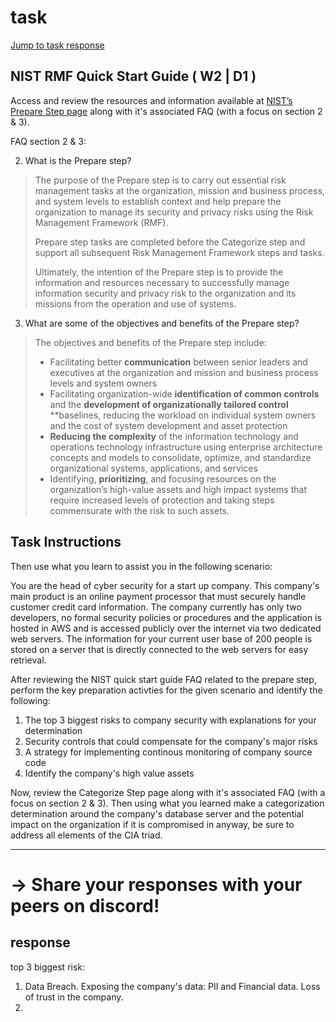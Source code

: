 # task
[Jump to task response](#response)
## NIST RMF Quick Start Guide ( W2 | D1 )
Access and review the resources and information available at [NIST’s Prepare Step page](https://csrc.nist.gov/Projects/risk-management/about-rmf/prepare-step) along with it's associated FAQ (with a focus on section 2 & 3).

FAQ section 2 & 3:

2. What is the Prepare step?
> The purpose of the Prepare step is to carry out essential risk management tasks at the organization, mission and business process, and
> system levels to establish context and help prepare the organization to manage its security and privacy risks using the Risk
> Management Framework (RMF).
>
> Prepare step tasks are completed before the Categorize step and support all subsequent Risk Management
> Framework steps and tasks.
>
> Ultimately, the intention of the Prepare step is to provide the information and resources necessary to
> successfully manage information security and privacy risk to the organization and its missions from the operation and use of systems.
3. What are some of the objectives and benefits of the Prepare step?
> The objectives and benefits of the Prepare step include:
> - Facilitating better **communication** between senior leaders and executives at the organization and mission and business process levels and system owners
> - Facilitating organization-wide **identification of common controls** and the **development of organizationally tailored control**
>   **baselines, reducing the workload on individual system owners and the cost of system development and asset protection
> - **Reducing the complexity** of the information technology and operations technology infrastructure using enterprise architecture concepts and models to consolidate, optimize, and standardize organizational systems, applications, and services
> - Identifying, **prioritizing**, and focusing resources on the organization’s high-value assets and high impact systems that require increased levels of protection and taking steps commensurate with the risk to such assets. 

## Task Instructions
Then use what you learn to assist you in the following scenario:

You are the head of cyber security for a start up company.
This company's main product is an online payment processor that must securely handle customer credit card information.
The company currently has only two developers, no formal security policies or procedures and the application is hosted in AWS and is accessed publicly over the internet via two dedicated web servers.
The information for your current user base of 200 people is stored on a server that is directly connected to the web servers for easy retrieval.

After reviewing the NIST quick start guide FAQ related to the prepare step,
perform the key preparation activties for the given scenario and identify the following:

1. The top 3 biggest risks to company security with explanations for your determination
2. Security controls that could compensate for the company's major risks
3. A strategy for implementing continous monitoring of company source code
4. Identify the company's high value assets

Now, review the Categorize Step page along with it's associated FAQ (with a focus on section 2 & 3).
Then using what you learned make a categorization determination around the company's database server and the potential impact on the organization if it is compromised in anyway,
be sure to address all elements of the CIA triad.
___
# -> Share your responses with your peers on discord!
## response

top 3 biggest risk:
1. Data Breach.
   Exposing the company's data: PII and Financial data. Loss of trust in the company.
2. 

